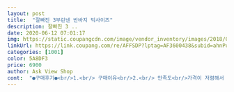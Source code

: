 ```yaml
---
layout: post 
title:  "잘빠진 3부린넨 반바지 빅사이즈" 
description: 잘빠진 3 ..
date: 2020-06-12 07:01:17 
img: https://static.coupangcdn.com/image/vendor_inventory/images/2018/07/04/16/5/df90aea7-7ece-454f-b5f5-82c4836f7f24.jpg 
linkUrl: https://link.coupang.com/re/AFFSDP?lptag=AF3600438&subid=ahnPublicAsk&pageKey=98394377&itemId=301842166&vendorItemId=3743272696&traceid=V0-113-9d63b6fa3de41d66 
categories: [1001] 
color: 5A8DF3 
price: 6900 
author: Ask View Shop 
cont:  "●구매후기●<br/>1.<br/> 구매이유<br/>2.<br/> 만족도<br/>가격이 저렴해서 좋네요ㅎ<br/>그래서 네이비로 하나 더 구매했어요.<br/><br/>기장은 무릎 위, 한 뼘정도 되었어요.<br/><br/>길이도 적당히 짧고 시원한 천이예요.<br/><br/>네이비랑 블랙 두개 샀어요.<br/><br/>도저히 사람이 입을 옷이 아니라 구매했어요.<br/><br/>둘 다 색이 어두운 편이라 그런지 비침은 없네요.<br/><br/>몸매인데도 편하다는 거예요.<br/>ㅎ ㅎ<br/>바느질 마감도 깔끔하지 않고<br/>바느질 마무리가 엉망이어서<br/>별 기대없이 구매했는데<br/>사진보다는 약간 어두운 편이고요.<br/><br/>색깔은 블랙보다 네이비가 예뻐요.<br/><br/>색상은 네이비가 사진상 좀 밝게 나왔는데<br/>생각보다 좋고 가장 좋은건 임신부같은<br/>아직 덥고 애도 있어서 에어콘을 켜기 때문에<br/>여름 한철 입고다니기 좋을것 같아요.<br/><br/>여름에 막 입고다닐 반바지가 필요해서<br/>외출복으론 별로구요<br/>외출복으론 쫌 그래요.<br/><br/>인터넛에서 구매한 거라 여름만 한 해 입었는데<br/>재구매예요.<br/><br/>재질도 뭐 그럭저럭 괜찮습니다ㅎ<br/>전 집에서 편하게 입을꺼라 좋아요.<br/><br/>제왕절개 수술한지 19개월!<br/>주름도 많이 가지만<br/>주름이 생기지만 시원해서 좋아요.<br/><br/>집에서 임신부용 반바지 세 개를 번갈아 입었는데요<br/>집에서 편하게 입기엔 좋아요.<br/><br/>추석 전까지 입을것 같아요.<br/><br/>평소 M사이즈, 26 입는데 편하고 여유있습니다.<br/><br/>허리 고무줄 편하구요<br/>허리가 고무밴딩이라 조이지 않게 편하네요.<br/><br/>" 
---
```

